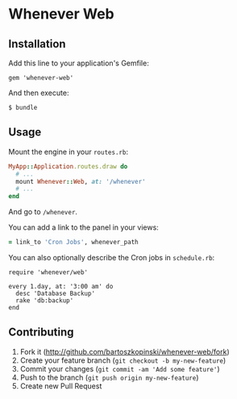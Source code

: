 # Whenever Web

## Installation

Add this line to your application's Gemfile:

    gem 'whenever-web'

And then execute:

    $ bundle

## Usage

Mount the engine in your `routes.rb`:

```ruby
MyApp::Application.routes.draw do
  # ...
  mount Whenever::Web, at: '/whenever'
  # ...
end
```

And go to `/whenever`.

You can add a link to the panel in your views:

```ruby
= link_to 'Cron Jobs', whenever_path
```

You can also optionally describe the Cron jobs in `schedule.rb`:

```
require 'whenever/web'

every 1.day, at: '3:00 am' do
  desc 'Database Backup'
  rake 'db:backup'
end
```

## Contributing

1. Fork it (http://github.com/bartoszkopinski/whenever-web/fork)
2. Create your feature branch (`git checkout -b my-new-feature`)
3. Commit your changes (`git commit -am 'Add some feature'`)
4. Push to the branch (`git push origin my-new-feature`)
5. Create new Pull Request
